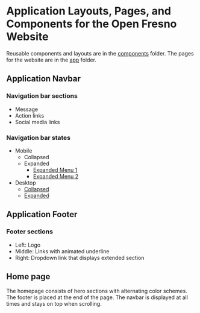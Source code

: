 # Application Layouts, Pages, and Components for the Open Fresno Website

Reusable components and layouts are in the [components](/src/components/) folder. The pages for the website are in
the [app](/src/app/) folder.

## Application Navbar

### Navigation bar sections

- Message
- Action links
- Social media links

### Navigation bar states

- Mobile
  - Collapsed
  - Expanded
    - [Expanded Menu 1](/public/img/documentation/Mobile%20Navbar%20-%20Menu%201.png)
    - [Expanded Menu 2](/public/img/documentation/MN%20Expanded%20Menu%201%20and%202.png)
- Desktop
  - [Collapsed](/public/img/documentation/Navbar.png)
  - [Expanded](/public/img/documentation/Navbar%20Expanded.png)

## Application Footer

### Footer sections

- Left: Logo
- Middle: Links with animated underline
- Right: Dropdown link that displays extended section

## Home page

The homepage consists of hero sections with alternating color schemes. The footer is placed at the end of the page. The
navbar is displayed at all times and stays on top when scrolling.
